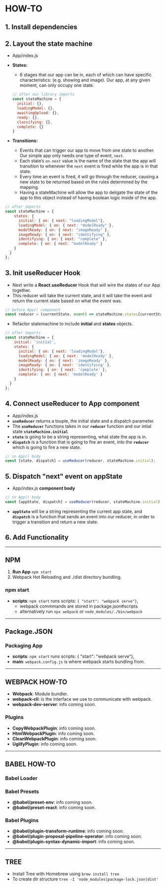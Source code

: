 # HOW-TO

## **1.** Install dependencies

## **2.** Layout the state machine

- App/index.js
- **States:**
  - 6 stages that our app can be in, each of which can have specific characteristics: (e.g. showing and image). Our app, at any given moment, can only occupy one state.

  ```javascript
  // after our library imports
  const stateMachine = {
    initial: {},
    loadingModel: {},
    awaitingUpload: {},
    ready: {},
    classifying: {},
    complete: {}
  }
  ```

- **Transitions:**
  - Events that can trigger our app to move from one state to another. Our simple app only needs one type of event, `next`.
  - Each state’s `on.next` value is the name of the state that the app will transition to whenever the `next` event is fired while the app is in that state.
  - Every time an event is fired, it will go through the reducer, causing a new state to be returned based on the rules determined by the mapping.
  - Having a stateMachine will allow the app to deligate the state of the app to this object instead of having boolean logic inside of the app.

```javascript
// after imports
const stateMachine = {
    states: {
      initial: { on: { next: "loadingModel"},
      loadingModel: { on: { next: "modelReady" },
      modelReady: { on: { next: "imageReady" },
      imageReady: { on: { next: "identifying" },
      identifying: { on: { next: "complete" },
      complete: { on: { next: "modelReady" }
    }
  }
};
```

## **3.** Init useReducer Hook

- Next write a **React.useReducer** Hook that will wire the states of our App together.
- This reducer will take the current state, and it will take the event and return the current state based on what the event was.

```javascript
// before App() component
const reducer = (currentState, event) => stateMachine.states[currentState].on[event] || stateMachine.initial;
```

- Refactor statemachine to include **initial** and **states** objects.

```javascript
// after imports
const stateMachine = {
    initial: 'initial',
    states: {
      initial: { on: { next: 'loadingModel'},
      loadingModel: { on: { next: 'modelReady' },
      modelReady: { on: { next: 'imageReady' },
      imageReady: { on: { next: 'identifying' },
      identifying: { on: { next: 'complete' },
      complete: { on: { next: 'modelReady' }
    }
  }
};
```

## **4.** Connect useReducer to App component

- App/index.js
- **`useReducer`** returns a touple, the initial state and a dispatch parameter.
- The **`useReducer`** functions takes in our **`reducer`** function and our intial state **`stateMachine.initial`**
- **`state`** is going to be a string representing, what state the app is in.
- **`dispatch`** is a function that is going to fire an event, into the **`reducer`** which is going to fire a new state.

```javascript
// in App() body
const [state, dispatch] = useReducer(reducer, stateMachine.initial);
```

## **5.** Dispatch "next" event on **appState**

- App/index.js **component body**

```javascript
// in App() body
const [appState, dispatch] = useReducer(reducer, stateMachine.initial);
```

- **`appState`** will be a string representing the current app state, and **`dispatch`** is a function that sends an event into our reducer, in order to trigger a transition and return a new state.

## **6.** Add Functionality

---

## NPM

1. **Run App** `npm start`
2. Webpack Hot Reloading and ./dist directory bundling.

### npm start

- **scripts**: `npm start` runs scripts: `{ "start": "webpack serve"}`,
  - webpack commmands are stored in package.json#scripts
  - alternatively run `npx webpack` or `node_modules/./bin/webpack`

---

## Package.JSON

### Packaging App

- **scripts**: `npm start` runs scripts: { "start": "webpack serve"},
- **main**: `webpack.config.js` is where webpack starts bundling from.

---

## WEBPACK HOW-TO

- **Webpack**: Module bundler.
- **webpack-cli**: is the interface we use to communicate with webpack.
- **webpack-dev-server**: info coming soon.

### Plugins

- **CopyWebpackPlugin**: info coming soon.
- **HtmlWebpackPlugin**: info coming soon.
- **CleanWebpackPlugin**: info coming soon.
- **UglifyPlugin**: info coming soon.

---

## BABEL HOW-TO

### Babel Loader

### Babel Presets

- **@babel/preset-env**: info coming soon.
- **@babel/preset-react**: info coming soon.

### Babel Plugins

- **@babel/plugin-transform-runtime**: info coming soon.
- **@babel/plugin-proposal-pipeline-operator**: info coming soon.
- **@babel/plugin-syntax-dynamic-import**: info coming soon.

---

## TREE

- Install Tree with Homebrew using `brew install tree`
- To create dir structure `tree -I 'node_modules|package-lock.json|dist'`

